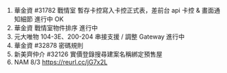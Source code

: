 1. 華金資 #31782 戰情室 暫存卡控寫入卡控正式表，差前台 api 卡控 & 畫面通知細節 進行中 OK
2. 華金資 戰情室物件排序 進行中
3. 元大唯物 104-3E、200-204 串接支援 / 調整 Gateway 進行中
4. 華金資 #32878 密碼規則
5. 新美齊仲介 #32126 實價登錄搜尋建案名稱綁定預售屋
6. NAM 8/3 https://reurl.cc/jG7x2L
